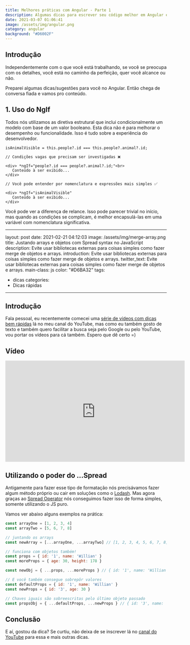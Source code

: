 ```yaml
---
title: Melhores práticas com Angular - Parte 1
description: Algumas dicas para escrever seu código melhor em Angular e também Javascript.
date: 2021-03-07 01:06:41
image: /assets/img/angular.png
category: angular
background: "#D6002F"
---
```

## Introdução

Independentemente com o que você está trabalhando, se você se preocupa com os detalhes, você está no caminho da perfeição, quer você alcance ou não.

Preparei algumas dicas/sugestões para você no Angular. Então chega de conversa fiada e vamos pro conteúdo.

## 1. Uso do NgIf

Todos nós utilizamos as diretiva estrutural que inclui condicionalmente um modelo com base de um valor booleano. Esta dica não é para melhorar o desempenho ou funcionalidade. Isso é tudo sobre a experiência do desenvolvedor.

```
isAnimalVisible = this.people?.id === this.people?.animal?.id;
```
 
```
// Condições vagas que precisam ser investigadas ❌

<div> *ngIf="people?.id === people?.animal?.id;"<br>
   Conteúdo à ser exibido...                       
</div>

// Você pode entender por nomenclatura e expressões mais simples ✅

<div> *ngIf="isAnimalVisible"
   Conteúdo à ser exibido...
</div>
```

Você pode ver a diferença de relance. Isso pode parecer trivial no início, mas quando as condições se complicam, é melhor encapsulá-las em uma variável com nomenclatura significativa.




---
layout: post
date: 2021-02-21 04:12:03
image: /assets/img/merge-array.png
title: Justando arrays e objetos com Spread syntax no JavaScript
description: Evite usar bibliotecas externas para coisas simples como fazer
  merge de objetos e arrays.
introduction: Evite usar bibliotecas externas para coisas simples como fazer
  merge de objetos e arrays.
twitter_text: Evite usar bibliotecas externas para coisas simples como fazer
  merge de objetos e arrays.
main-class: js
color: "#D6BA32"
tags:
  - dicas
categories:
  - Dicas rápidas
---
## Introdução

Fala pessoal, eu recentemente comecei uma [série de vídeos com dicas bem rápidas](https://www.youtube.com/watch?v=1dNNL95BsJE&list=PLlAbYrWSYTiOviR_zL01FMa-kWEMDIjeO) lá no meu canal do YouTube, mas como eu também gosto de texto e também quero facilitar a busca seja pelo Google ou pelo YouTube, vou portar os vídeos para cá também. Espero que dê certo =)

## Vídeo

<iframe width="560" height="315" src="https://www.youtube.com/embed/1Y8h-R-uymM" frameborder="0" allow="accelerometer; autoplay; clipboard-write; encrypted-media; gyroscope; picture-in-picture" allowfullscreen></iframe>

## Utilizando o poder do ...Spread

Antigamente para fazer esse tipo de formatação nós precisávamos fazer algum método próprio ou cair em soluções como o [Lodash](https://lodash.com/docs/4.17.15#merge). Mas agora graças ao [Spread Operator](https://developer.mozilla.org/en-US/docs/Web/JavaScript/Reference/Operators/Spread_syntax) nós conseguimos fazer isso de forma simples, somente utilizando o JS puro.

Vamos ver abaixo alguns exemplos na prática:

```javascript
const arrayOne = [1, 2, 3, 4]
const arrayTwo = [5, 6, 7, 8]

// juntando os arrays
const newArray = [...arrayOne, ...arrayTwo] // [1, 2, 3, 4, 5, 6, 7, 8]

// funciona com objetos também!
const props = { id: '1', name: 'Willian' }
const moreProps = { age: 30, height: 178 }

const newObj = { ...props, ...moreProps } // { id: '1', name: 'Willian', age: 30, height: 178 }

// E você também consegue sobrepôr valores
const defaultProps = { id: '1', name: 'Willian' }
const newProps = { id: '3', age: 30 }

// Chaves iguais são sobreescritas pelo último objeto passado
const propsObj = { ...defaultProps, ...newProps } // { id: '3', name: 'Willian', age: 30 }

```

## Conclusão

E aí, gostou da dica? Se curtiu, não deixa de se inscrever lá no [canal do YouTube](https://www.youtube.com/WillianJustenCursos/) para essa e mais outras dicas.